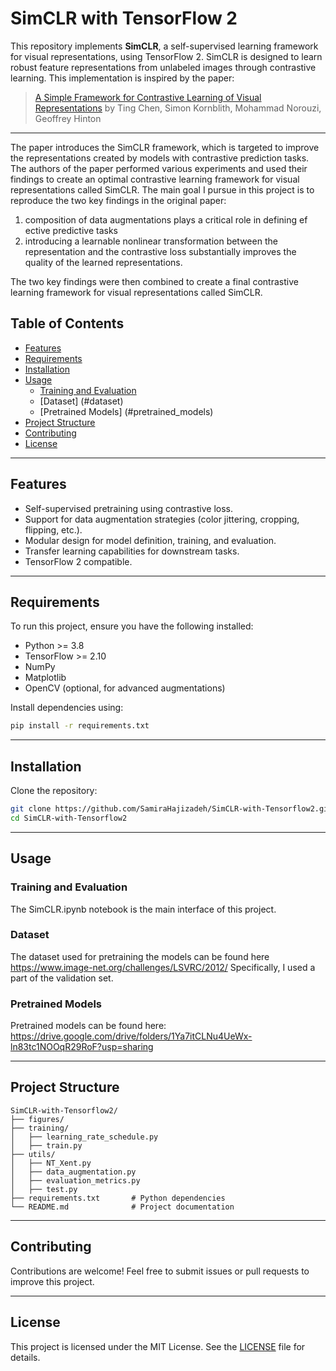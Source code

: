 # SimCLR with TensorFlow 2

This repository implements **SimCLR**, a self-supervised learning framework for visual representations, using TensorFlow 2. SimCLR is designed to learn robust feature representations from unlabeled images through contrastive learning. This implementation is inspired by the paper:

> [A Simple Framework for Contrastive Learning of Visual Representations](https://arxiv.org/abs/2002.05709) by Ting Chen, Simon Kornblith, Mohammad Norouzi, Geoffrey Hinton

---

The paper introduces the SimCLR framework, which is targeted to improve the representations created by models with contrastive prediction tasks. The authors of the paper performed various experiments and used their findings to create an optimal contrastive learning framework for visual representations called SimCLR. The main goal I pursue in this project is to reproduce the two key findings in the original paper:
1. composition of data augmentations plays a critical role in defining ef ective predictive tasks
2. introducing a learnable nonlinear transformation between the representation and the contrastive loss substantially improves the quality of the learned representations.


The two key findings were then combined to create a final contrastive learning framework for visual representations called SimCLR.

## Table of Contents

- [Features](#features)
- [Requirements](#requirements)
- [Installation](#installation)
- [Usage](#usage)
  - [Training and Evaluation](#training_and_evaluation)
  - [Dataset] (#dataset)
  - [Pretrained Models] (#pretrained_models)
- [Project Structure](#project-structure)
- [Contributing](#contributing)
- [License](#license)

---

## Features

- Self-supervised pretraining using contrastive loss.
- Support for data augmentation strategies (color jittering, cropping, flipping, etc.).
- Modular design for model definition, training, and evaluation.
- Transfer learning capabilities for downstream tasks.
- TensorFlow 2 compatible.

---

## Requirements

To run this project, ensure you have the following installed:

- Python >= 3.8
- TensorFlow >= 2.10
- NumPy
- Matplotlib
- OpenCV (optional, for advanced augmentations)

Install dependencies using:

```bash
pip install -r requirements.txt
```

---

## Installation

Clone the repository:

```bash
git clone https://github.com/SamiraHajizadeh/SimCLR-with-Tensorflow2.git
cd SimCLR-with-Tensorflow2
```

---

## Usage

### Training and Evaluation

The SimCLR.ipynb notebook is the main interface of this project.

### Dataset
The dataset used for pretraining the models can be found here https://www.image-net.org/challenges/LSVRC/2012/ 
Specifically, I used a part of the validation set.

### Pretrained Models
Pretrained models can be found here:
https://drive.google.com/drive/folders/1Ya7itCLNu4UeWx-ln83tc1NOOqR29RoF?usp=sharing

---

## Project Structure

```plaintext
SimCLR-with-Tensorflow2/
├── figures/
├── training/
│   ├── learning_rate_schedule.py
│   ├── train.py
├── utils/
│   ├── NT_Xent.py
│   ├── data_augmentation.py
│   ├── evaluation_metrics.py
│   ├── test.py
├── requirements.txt       # Python dependencies
└── README.md              # Project documentation
```

---

## Contributing

Contributions are welcome! Feel free to submit issues or pull requests to improve this project.

---

## License

This project is licensed under the MIT License. See the [LICENSE](LICENSE) file for details.

